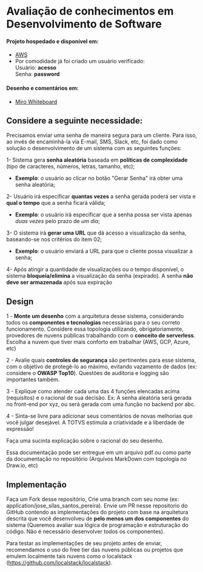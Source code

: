 # Avaliação de conhecimentos em Desenvolvimento de Software

#### Projeto hospedado e disponível em:

* [AWS](https://apply.pietropv.com.br)
* Por comodidade já foi criado um usuário verificado:<br /> 
Usuário: <strong>acesso</strong> <br />
Senha:   <strong>password</strong>

#### Desenho e comentários em:

* [Miro Whiteboard](https://miro.com/app/board/uXjVOE3xEGY=/)



## Considere a seguinte necessidade:
 
Precisamos enviar uma senha de maneira segura para um cliente. Para isso, ao invés de encaminhá-la via E-mail, SMS, Slack, etc, foi dado como solução o desenvolvimento de um sistema com as seguintes funções:
 
1- Sistema gera <strong>senha aleatória</strong> baseada em <strong>políticas de complexidade</strong> (tipo de caracteres, números, letras, tamanho, etc); 
- **Exemplo**: o usuário ao clicar no botão "Gerar Senha" irá obter uma senha aleatória;

2- Usuário irá especificar <strong>quantas vezes</strong> a senha gerada poderá ser vista e <strong>qual o tempo</strong> que a senha ficará válida;
- **Exemplo**: o usuário irá especificar que a senha possa ser vista apenas <em>duas vezes</em> pelo prazo de <em>um dia</em>;

3- O sistema irá <strong>gerar uma URL</strong> que dá acesso a visualização da senha, baseando-se nos critérios do item 02;
- **Exemplo**: o usuário enviará a URL para que o cliente possa visualizar a senha;

4- Após atingir a quantidade de visualizações ou o tempo disponível, o sistema <strong>bloqueia/elimina</strong> a visualização da senha (expirado).
A senha <strong>não deve ser armazenada</strong> após sua expiração

## Design

1 - <strong>Monte um desenho</strong> com a arquitetura desse sistema, considerando todos os <strong>componentes e tecnologias</strong> necessárias para o seu correto funcionamento. Considere essa topologia utilizando, obrigatoriamente, provedores de nuvens públicas trabalhando com o <strong>conceito de serverless</strong>. Escolha a nuvem que tiver mais conforto em trabalhar (AWS, GCP, Azure, etc)
 
2 - Avalie quais <strong>controles de segurança</strong> são pertinentes para esse sistema, com o objetivo de protegê-lo ao máximo, evitando vazamento de dados (ex: considere o <strong>OWASP Top10</strong>). Questões de auditoria e logging são importantes também. 
 
3 - Explique como atender cada uma das 4 funções elencadas acima (requisítos) e o racional de sua decisão. Ex: A senha aleatória será gerada no front-end por xyz, ou será gerada com uma função no backend por abc.

4 - Sinta-se livre para adicionar seus comentários de novas melhorias que você julgar desejável. A TOTVS estimula a criatividade e a liberdade de expressão!
 
Faça uma sucinta explicação sobre o racional do seu desenho.

Essa documentação pode ser entregue em um arquivo pdf ou como parte da documentação no repositório (Arquivos MarkDown com topologia no Draw.io, etc)

## Implementação

Faça um Fork desse repositório, Crie uma branch com seu nome (ex: application/jose_silas_santos_pereira). 
Envie um PR nesse repositorio do GitHub contendo as implementações do projeto com base na arquitetura descrita que você desenvolveu de <strong>pelo menos um dos componentes</strong> do sistema (Queremos avaliar sua lógica de programação e estruturação do código. Não é necessário desenvolver todos os componentes). 

Para testar as implementações de seu projeto antes de enviar, recomendamos o uso do free tier das nuvens públicas ou projetos que emulem localmente tais nuvens como o localstack (https://github.com/localstack/localstack).
